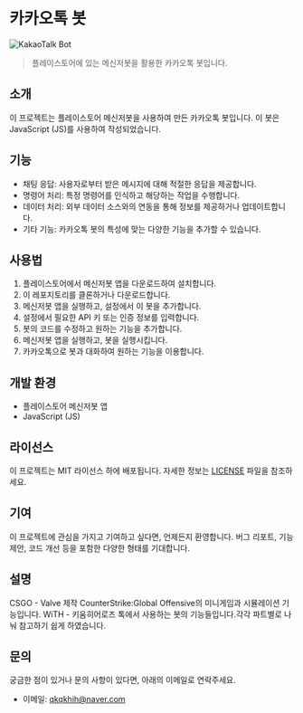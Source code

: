 # 카카오톡 봇

![KakaoTalk Bot](https://play-lh.googleusercontent.com/I5QjPGUfiYmHcMqmKdIPj7AOIIADGsMcSV_eibFPUxjPUDq1R_7cDycJ7kevpi862w)

> 플레이스토어에 있는 메신저봇을 활용한 카카오톡 봇입니다.

## 소개

이 프로젝트는 플레이스토어 메신저봇을 사용하여 만든 카카오톡 봇입니다.
이 봇은 JavaScript (JS)를 사용하여 작성되었습니다.

## 기능

- 채팅 응답: 사용자로부터 받은 메시지에 대해 적절한 응답을 제공합니다.
- 명령어 처리: 특정 명령어를 인식하고 해당하는 작업을 수행합니다.
- 데이터 처리: 외부 데이터 소스와의 연동을 통해 정보를 제공하거나 업데이트합니다.
- 기타 기능: 카카오톡 봇의 특성에 맞는 다양한 기능을 추가할 수 있습니다.

## 사용법

1. 플레이스토어에서 메신저봇 앱을 다운로드하여 설치합니다.
2. 이 레포지토리를 클론하거나 다운로드합니다.
3. 메신저봇 앱을 실행하고, 설정에서 이 봇을 추가합니다.
4. 설정에서 필요한 API 키 또는 인증 정보를 입력합니다.
5. 봇의 코드를 수정하고 원하는 기능을 추가합니다.
6. 메신저봇 앱을 실행하고, 봇을 실행시킵니다.
7. 카카오톡으로 봇과 대화하여 원하는 기능을 이용합니다.

## 개발 환경

- 플레이스토어 메신저봇 앱
- JavaScript (JS)

## 라이선스

이 프로젝트는 MIT 라이선스 하에 배포됩니다. 자세한 정보는 [LICENSE](LICENSE) 파일을 참조하세요.

## 기여

이 프로젝트에 관심을 가지고 기여하고 싶다면, 언제든지 환영합니다.
버그 리포트, 기능 제안, 코드 개선 등을 포함한 다양한 형태를 기대합니다.

## 설명
CSGO - Valve 제작 CounterStrike:Global Offensive의 미니게임과 시뮬레이션 기능입니다.
WiTH - 키움히어로즈 톡에서 사용하는 봇의 기능들입니다.각각 파트별로 나눠 참고하기 쉽게 하였습니다.


## 문의

궁금한 점이 있거나 문의 사항이 있다면, 아래의 이메일로 연락주세요.

- 이메일: qkqkhih@naver.com

